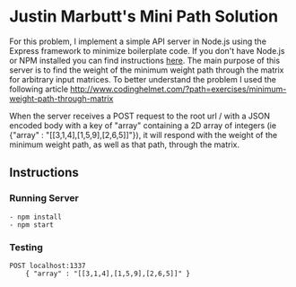 # Justin Marbutt's Mini Path Solution

For this problem, I implement a simple API server in Node.js using the Express framework to minimize boilerplate code. If you don't have Node.js or NPM installed you can find instructions [here](https://nodejs.org/en/download/package-manager/). The main purpose of this server is to find the weight of the minimum weight path through the matrix for arbitrary input matrices. To better understand the problem I used the following article http://www.codinghelmet.com/?path=exercises/minimum-weight-path-through-matrix

When the server receives a POST request to the root url / with a JSON encoded body with a key of "array" containing a 2D array of integers (ie {"array" : "[[3,1,4],[1,5,9],[2,6,5]]"}), it will respond with the weight of the minimum weight path, as well as that path, through the matrix.

## Instructions

### Running Server
    - npm install
    - npm start

### Testing
    POST localhost:1337
        { "array" : "[[3,1,4],[1,5,9],[2,6,5]]" }
